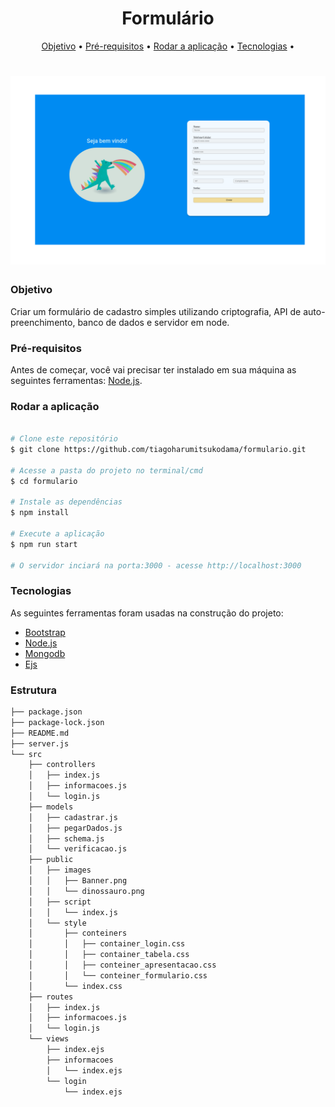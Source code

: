 <h1 align="center">Formulário</h1>

<p align="center">
 <a href="#objetivo">Objetivo</a> •
 <a href="#Pré-requisitos">Pré-requisitos</a> • 
  <a href="#Rodar a aplicação">Rodar a aplicação</a> • 
 <a href="#tecnologias">Tecnologias</a> • 
</p>

<h1 align="center">
  <img alt="Banner" title="#Form" src="src/public/images/Banner.png" />
</h1>

### Objetivo
Criar um formulário de cadastro simples utilizando criptografia, API de auto-preenchimento,
banco de dados e servidor em node.

### Pré-requisitos

Antes de começar, você vai precisar ter instalado em sua máquina as seguintes ferramentas:
 [Node.js](https://nodejs.org/en/).

### Rodar a aplicação

```bash

# Clone este repositório
$ git clone https://github.com/tiagoharumitsukodama/formulario.git

# Acesse a pasta do projeto no terminal/cmd
$ cd formulario

# Instale as dependências
$ npm install

# Execute a aplicação
$ npm run start

# O servidor inciará na porta:3000 - acesse http://localhost:3000 

```


### Tecnologias

As seguintes ferramentas foram usadas na construção do projeto:

- [Bootstrap](https://getbootstrap.com/)
- [Node.js](https://nodejs.org/en/)
- [Mongodb](https://www.mongodb.com/)
- [Ejs](https://ejs.co/)

### Estrutura

``` bash
├── package.json
├── package-lock.json
├── README.md
├── server.js
└── src
    ├── controllers
    │   ├── index.js
    │   ├── informacoes.js
    │   └── login.js
    ├── models
    │   ├── cadastrar.js
    │   ├── pegarDados.js
    │   ├── schema.js
    │   └── verificacao.js
    ├── public
    │   ├── images
    │   │   ├── Banner.png
    │   │   └── dinossauro.png
    │   ├── script
    │   │   └── index.js
    │   └── style
    │       ├── conteiners
    │       │   ├── container_login.css
    │       │   ├── container_tabela.css
    │       │   ├── conteiner_apresentacao.css
    │       │   └── conteiner_formulario.css
    │       └── index.css
    ├── routes
    │   ├── index.js
    │   ├── informacoes.js
    │   └── login.js
    └── views
        ├── index.ejs
        ├── informacoes
        │   └── index.ejs
        └── login
            └── index.ejs
```
